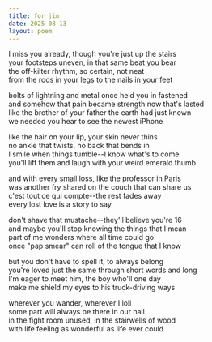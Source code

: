 ```yaml
---
title: for jim
date: 2025-08-13
layout: poem
---
```

I miss you already, though you're just up the stairs  
your footsteps uneven, in that same beat you bear  
the off-kilter rhythm, so certain, not neat  
from the rods in your legs to the nails in your feet  

bolts of lightning and metal once held you in fastened  
and somehow that pain became strength now that's lasted  
like the brother of your father the earth had just known  
we needed you hear to see the newest iPhone  

like the hair on your lip, your skin never thins  
no ankle that twists, no back that bends in  
I smile when things tumble--I know what's to come  
you'll lift them and laugh with your weird emerald thumb  

and with every small loss, like the professor in Paris  
was another fry shared on the couch that can share us  
c'est tout ce qui compte--the rest fades away  
every lost love is a story to say  

don't shave that mustache--they'll believe you're 16  
and maybe you'll stop knowing the things that I mean  
part of me wonders where all time could go  
once "pap smear" can roll of the tongue that I know  

but you don't have to spell it, to always belong  
you're loved just the same through short words and long  
I'm eager to meet him, the boy who'll one day  
make me shield my eyes to his truck-driving ways  

wherever you wander, wherever I loll  
some part will always be there in our hall  
in the fight room unused, in the stairwells of wood  
with life feeling as wonderful as life ever could
